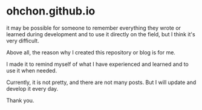 # ohchon.github.io

it may be possible for someone to remember everything they wrote or learned during development and to use it directly on the field, but I think it's very difficult.

Above all, the reason why I created this repository or blog is for me.

I made it to remind myself of what I have experienced and learned and to use it when needed.

Currently, it is not pretty, and there are not many posts. But I will update and develop it every day. 

Thank you.
